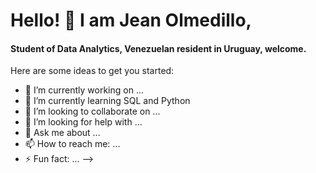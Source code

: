 <!-- <div id="header" align="center">
  <img src="https://media.giphy.com/media/ITRemFlr5tS39AzQUL/giphy-downsized-large.gif" width="100%" heigth="50vh"/>
</div> -->
<h1>Hello! 👋 I am Jean Olmedillo,</h1> <h4>Student of Data Analytics, Venezuelan resident in Uruguay, welcome.</h4>



Here are some ideas to get you started:

- 🔭 I’m currently working on ...
- 🌱 I’m currently learning SQL and Python
- 👯 I’m looking to collaborate on ...
- 🤔 I’m looking for help with ...
- 💬 Ask me about ...
- 📫 How to reach me: ...
- ⚡ Fun fact: ...
-->
